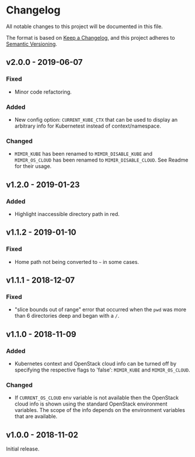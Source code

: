 # Changelog
All notable changes to this project will be documented in this file.

The format is based on [Keep a Changelog](https://keepachangelog.com/en/1.0.0/),
and this project adheres to [Semantic Versioning](https://semver.org/spec/v2.0.0.html).

## v2.0.0 - 2019-06-07
### Fixed
- Minor code refactoring.

### Added
- New config option: `CURRENT_KUBE_CTX` that can be used to display an arbitrary
info for Kubernetest instead of context/namespace.

### Changed
- `MIMIR_KUBE` has been renamed to `MIMIR_DISABLE_KUBE` and `MIMIR_OS_CLOUD` has been renamed to `MIMIR_DISABLE_CLOUD`. See Readme for their usage.

## v1.2.0 - 2019-01-23
### Added
- Highlight inaccessible directory path in red.

## v1.1.2 - 2019-01-10
### Fixed
- Home path not being converted to `~` in some cases.

## v1.1.1 - 2018-12-07
### Fixed
- "slice bounds out of range" error that occurred when the `pwd` was more than
  6 directories deep and began with a `/`.

## v1.1.0 - 2018-11-09
### Added
- Kubernetes context and OpenStack cloud info can be turned off by specifying
  the respective flags to 'false': `MIMIR_KUBE` and `MIMIR_OS_CLOUD`.

### Changed
- If `CURRENT_OS_CLOUD` env variable is not available then the OpenStack cloud
  info is shown using the standard OpenStack environment variables. The scope
  of the info depends on the environment variables that are available.

## v1.0.0 - 2018-11-02

Initial release.
